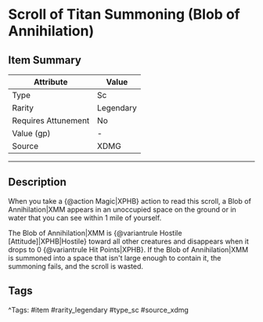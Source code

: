 # Scroll of Titan Summoning (Blob of Annihilation)

## Item Summary

| Attribute            | Value                        |
|----------------------|------------------------------|
| Type                 | Sc |
| Rarity               | Legendary             |
| Requires Attunement  | No                |
| Value (gp)           | -    |
| Source               | XDMG |

---

## Description

When you take a {@action Magic|XPHB} action to read this scroll, a Blob of Annihilation|XMM appears in an unoccupied space on the ground or in water that you can see within 1 mile of yourself.

The Blob of Annihilation|XMM is {@variantrule Hostile [Attitude]|XPHB|Hostile} toward all other creatures and disappears when it drops to 0 {@variantrule Hit Points|XPHB}. If the Blob of Annihilation|XMM is summoned into a space that isn't large enough to contain it, the summoning fails, and the scroll is wasted.

## Tags

^Tags: #item #rarity_legendary #type_sc #source_xdmg